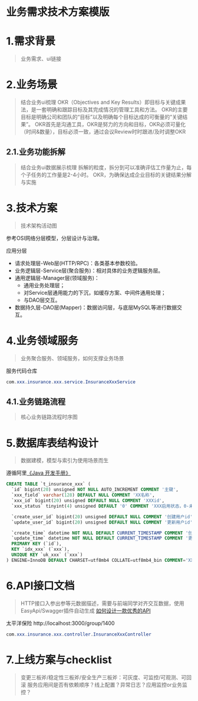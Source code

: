

业务需求技术方案模版
======


# 1.需求背景
> 业务需求、ui链接


# 2.业务场景
> 结合业务ui梳理
> OKR（Objectives and Key Results）即目标与关键成果法，是一套明确和跟踪目标及其完成情况的管理工具和方法。
> OKR的主要目标是明确公司和团队的“目标”以及明确每个目标达成的可衡量的“关键结果”。
> OKR首先是沟通工具，OKR是努力的方向和目标，OKR必须可量化（时间&数量），目标必须一致，通过会议Review时时跟进/及时调整OKR

## 2.1.业务功能拆解
> 结合业务ui数据展示梳理
> 拆解的粒度，拆分到可以准确评估工作量为止，每个子任务的工作量是2-4小时。
> OKR，为确保达成企业目标的关键结果分解与实施


# 3.技术方案
> 技术架构活动图

参考OSI网络分层模型，分层设计与治理。

应用分层
* 请求处理层-Web层(HTTP/RPC)：各类基本参数校验。
* 业务逻辑层-Service层(聚合服务)：相对具体的业务逻辑服务层。
* 通用逻辑层-Manager层(领域服务)：
    - 通用业务处理层；
    - 对Service层通用能力的下沉，如缓存方案、中间件通用处理；
    - 与DAO层交互。
* 数据持久层-DAO层(Mapper)：数据访问层，与底层MySQL等进行数据交互。


# 4.业务领域服务
> 业务聚合服务、领域服务，如何支撑业务场景

服务代码仓库

```java
com.xxx.insurance.xxx.service.InsuranceXxxService
```

## 4.1.业务链路流程
> 核心业务链路流程时序图


# 5.数据库表结构设计
> 数据建模，模型与索引为使用场景而生

遵循阿里[《Java 开发手册》](https://github.com/alibaba/p3c)
```sql
CREATE TABLE `t_insurance_xxx` (
  `id` bigint(20) unsigned NOT NULL AUTO_INCREMENT COMMENT '主键',
  `xxx_field` varchar(128) DEFAULT NULL COMMENT 'XX名称',
  `xxx_id` bigint(20) unsigned DEFAULT NULL COMMENT 'XXXid',
  `xxx_status` tinyint(4) unsigned DEFAULT '0' COMMENT 'XXX启用状态，0-未启用，1-已启用',

  `create_user_id` bigint(20) unsigned DEFAULT NULL COMMENT '创建用户id',
  `update_user_id` bigint(20) unsigned DEFAULT NULL COMMENT '更新用户id',

  `create_time` datetime NOT NULL DEFAULT CURRENT_TIMESTAMP COMMENT '创建时间',
  `update_time` datetime NOT NULL DEFAULT CURRENT_TIMESTAMP COMMENT '更新时间',
  PRIMARY KEY (`id`),
  KEY `idx_xxx` (`xxx`),
  UNIQUE KEY `uk_xxx` (`xxx`)
) ENGINE=InnoDB DEFAULT CHARSET=utf8mb4 COLLATE=utf8mb4_bin COMMENT='XXX信息表';
```


# 6.API接口文档
> HTTP接口入参出参等元数据描述，需要与前端同学对齐交互数据，使用EasyApi/Swagger插件自动生成
> [如何设计一款优秀的API](https://github.com/bert82503/tech-study/blob/master/api-design/%E5%A6%82%E4%BD%95%E8%AE%BE%E8%AE%A1%E4%B8%80%E6%AC%BE%E4%BC%98%E7%A7%80%E7%9A%84API.md)

太平洋保险
http://localhost:3000/group/1400

```java
com.xxx.insurance.xxx.controller.InsuranceXxxController
```


# 7.上线方案与checklist
> 变更三板斧/稳定性三板斧/安全生产三板斧：可灰度、可监控/可观测、可回滚
> 服务应用间是否有依赖顺序？线上配置？异常日志？应用监控or业务监控？

